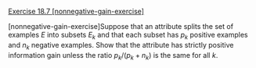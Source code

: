 [Exercise 18.7 \[nonnegative-gain-exercise\]](18-7/)

\[nonnegative-gain-exercise\]Suppose that an attribute splits the set of
examples $E$ into subsets $E_{{k}}$ and that each subset has $p_{{k}}$
positive examples and $n_{{k}}$ negative examples. Show that the
attribute has strictly positive information gain unless the ratio
$p_{{k}}/(p_{{k}}+n_{{k}})$ is the same for all ${{k}}$.
